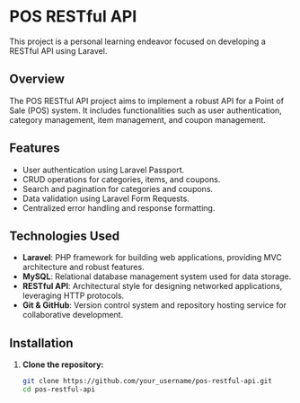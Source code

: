 # POS RESTful API

This project is a personal learning endeavor focused on developing a RESTful API using Laravel.

## Overview

The POS RESTful API project aims to implement a robust API for a Point of Sale (POS) system. It includes functionalities such as user authentication, category management, item management, and coupon management.

## Features

- User authentication using Laravel Passport.
- CRUD operations for categories, items, and coupons.
- Search and pagination for categories and coupons.
- Data validation using Laravel Form Requests.
- Centralized error handling and response formatting.

## Technologies Used

- **Laravel**: PHP framework for building web applications, providing MVC architecture and robust features.
- **MySQL**: Relational database management system used for data storage.
- **RESTful API**: Architectural style for designing networked applications, leveraging HTTP protocols.
- **Git & GitHub**: Version control system and repository hosting service for collaborative development.

## Installation

1. **Clone the repository:**
   ```bash
   git clone https://github.com/your_username/pos-restful-api.git
   cd pos-restful-api
